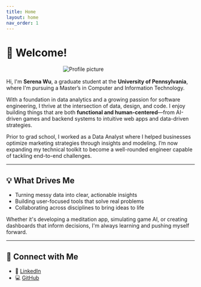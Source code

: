 ```yaml
---
title: Home
layout: home
nav_order: 1
---
```


# 👋 Welcome!

<img src="/serenaintech/assets/images/profile.png" alt="Profile picture" style="max-width: 200px; height: auto; display: block; margin: 1rem auto;" />

Hi, I'm **Serena Wu**, a graduate student at the **University of Pennsylvania**, where I'm pursuing a Master’s in Computer and Information Technology.

With a foundation in data analytics and a growing passion for software engineering, I thrive at the intersection of data, design, and code. I enjoy building things that are both **functional and human-centered**—from AI-driven games and backend systems to intuitive web apps and data-driven strategies.

Prior to grad school, I worked as a Data Analyst where I helped businesses optimize marketing strategies through insights and modeling. I’m now expanding my technical toolkit to become a well-rounded engineer capable of tackling end-to-end challenges.

---

## 💡 What Drives Me

- Turning messy data into clear, actionable insights
- Building user-focused tools that solve real problems
- Collaborating across disciplines to bring ideas to life

Whether it's developing a meditation app, simulating game AI, or creating dashboards that inform decisions, I'm always learning and pushing myself forward.

[//]: # (---)

[//]: # ()
[//]: # (## 📄 Resume)

[//]: # ()
[//]: # (You can download my resume here:)

[//]: # ()
[//]: # ([**Download Data Resume &#40;PDF&#41;**]&#40;/serenaintech/assets/resume_data.pdf&#41;{: .btn .btn-primary })

[//]: # ([**Download SDE Resume &#40;PDF&#41;**]&#40;/serenaintech/assets/resume_sde.pdf&#41;{: .btn .btn-primary })

[//]: # ()

[//]: # (## 📌 Quick Links)

[//]: # ()
[//]: # (- [Data Projects]&#40;./data-projects&#41;)

[//]: # (- [Software Projects]&#40;./software-projects&#41;)

---

## 🔗 Connect with Me

- 💼 [LinkedIn](https://www.linkedin.com/in/luyaowu001/)
- 💻 [GitHub](https://github.com/Serena6688)